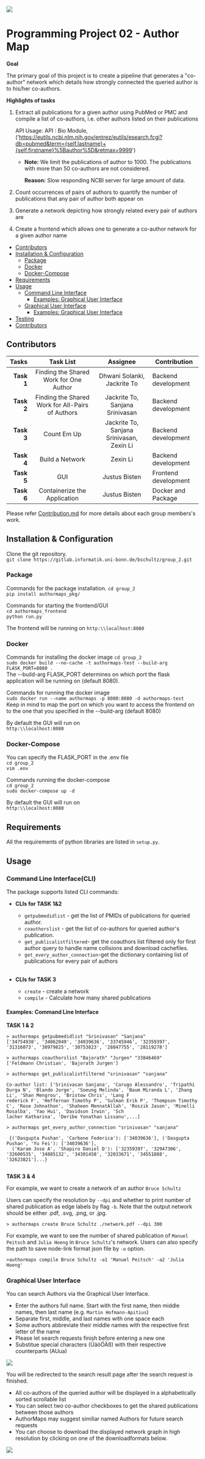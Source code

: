 ![](https://img.shields.io/badge/license-MIT-blueviolet.svg)

# Programming Project 02 - Author Map

**Goal**

The primary goal of this project is to create a pipeline that generates a "co-author" network which details how strongly connected
the queried author is to his/her co-authors.

**Highlights of tasks**
1. Extract all publications for a given author using PubMed or PMC and compile a list of co-authors, i.e. other authors listed
on their publications

    API Usage: API : Bio Module,('https://eutils.ncbi.nlm.nih.gov/entrez/eutils/esearch.fcgi?db=pubmed&term={self.lastname}+{self.firstname}%5Bauthor%5D&retmax=9999')
    - **Note:** We limit the publications of author to 1000. The publications with more than 50 co-authors are not considered.

        **Reason:** Slow responding NCBI server for large amount of data.

2. Count occurrences of pairs of authors to quantify the number of publications that any pair of author both appear on
3. Generate a network depicting how strongly related every pair of authors are
4. Create a frontend which allows one to generate a co-author network for a given author name

- [Contributors](#contributors)
- [Installation & Configuration](#installation-configuration)
  - [Package](#package)
  - [Docker](#docker)
  - [Docker-Compose](#docker-compose)
- [Requirements](#requirements)
- [Usage](#usage)
    - [Command Line Interface](#command-line-interface)
        - [Examples: Graphical User Interface](#examples-graphical-user-interface)
    - [Graphical User Interface](#graphical-user-interface)
        - [Examples: Graphical User Interface](#examples-graphical-user-interface)
- [Testing](#testing)
- [Contributors](#contributors)

## Contributors

Tasks | Task List |  Assignee | Contribution
---:|:---:|:---:| ---
**Task 1** |Finding the Shared Work for One Author| Dhwani Solanki, Jackrite To | Backend development
**Task 2** |Finding the Shared Work for All-Pairs of Authors| Jackrite To, Sanjana Srinivasan | Backend development
**Task 3** |Count Em Up | Jackrite To, Sanjana Srinivasan, Zexin Li | Backend development
**Task 4** |Build a Network | Zexin Li | Backend development
**Task 5** |GUI | Justus Bisten | Frontend development
**Task 6** |Containerize the Application | Justus Bisten | Docker and Package

Please refer [Contribution.md](Contribution.md) for more details about each group members's work.


## Installation & Configuration

Clone the git repository.  
`git clone https://gitlab.informatik.uni-bonn.de/bschultz/group_2.git`

### Package

Commands for the package installation.
`cd group_2`  
`pip install authormaps_pkg/`  

Commands for starting the frontend/GUI  
`cd authormaps_frontend`   
`python run.py`  

The frontend will be running on
`http:\\localhost:8080`  

### Docker

Commands for installing the docker image
`cd group_2`   
`sudo docker build --no-cache -t authormaps-test --build-arg FLASK_PORT=8080 .`  
The --build-arg FLASK_PORT determines on which port the flask application will be running on (default 8080).  

Commands for running the docker image  
`sudo docker run --name authormaps -p 8080:8080 -d authormaps-test`  
Keep in mind to map the port on which you want to access the frontend on to the one that you specified in the --build-arg (default 8080)  

By default the GUI will run on  
`http:\\localhost:8080`

### Docker-Compose
You can specify the FLASK_PORT in the .env file  
`cd group_2`  
`vim .env`  

Commands running the docker-compose  
`cd group_2`   
`sudo docker-compose up -d`  

By default the GUI will run on  
`http:\\localhost:8080`  


## Requirements

All the requirements of python libraries are listed in `setup.py`.

## Usage

### Command Line Interface(CLI)
The package supports listed CLI commands:

- **CLIs for TASK 1&2**

  - `getpubmedidlist` - get the list of PMIDs of publications for queried author.
  - `coauthorslist` - get the list of co-authors for queried author's publication.
  - `get_publicalistfiltered`- get the coauthors list filtered only for first author query to handle name collisions and download cachefiles.
  - `get_every_author_connection`-get the dictionary containing list of publications for every pair of authors


  <br>
- **CLIs for TASK 3**

  - `create` - create a network
  - `compile` - Calculate how many shared publications


#### Examples: Command Line Interface
**TASK 1 & 2**
```
> authormaps getpubmedidlist "Srinivasan" "Sanjana"
['34754938', '34062049', '34039636', '33745946', '32359397', '31316073', '30979825', '30753823', '28847755', '28119278']
```
```
> authormaps coauthorslist "Bajorath" "Jurgen" "33846469"
['Feldmann Christian', 'Bajorath Jurgen']
```
```
> authormaps get_publicalistfiltered "srinivasan" "sanjana"

Co-author list: ['Srinivasan Sanjana', 'Carugo Alessandro', 'Tripathi Durga N', 'Blando Jorge', 'Soeung Melinda', 'Baum Miranda L', 'Zhang Li', 'Shan Mengrou', 'Bristow Chris', 'Lang F
rederick F', 'Heffernan Timothy P', 'Sulman Erik P', 'Thompson Timothy C', 'Rose Johnathon', 'Shaheen MennatAllah', 'Roszik Jason', 'Minelli Rosalba', 'Yao Hui', 'Davidson Irwin', 'Sch
lacher Katharina', 'Deribe Yonathan Lissanu',...]
```
```
> authormaps get_every_author_connection "srinivasan" "sanjana"

 {('Dasgupta Pushan', 'Carbone Federica'): ['34039636'], ('Dasgupta Pushan', 'Yu Fei'): ['34039636'],
  ('Karam Jose A', 'Shapiro Daniel D'): ['32359397', '32947306', '32600535', '34885132', '34301458', '32033671', '34551888', '32623821']...}


```


**TASK 3 & 4**

For example, we want to create a network of an author `Bruce Schultz`

Users can specify the resolution by `--dpi` and whether to print number of shared publication as edge labels by flag `-b`. Note that the output network should be either .pdf, .svg, .png, or .jpg.

```
> authormaps create Bruce Schultz ./network.pdf --dpi 300
```

For example, we want to see the number of shared publication of `Manuel Peitsch` and `Julia Hoeng` in `Bruce Schultz`'s network.
Users can also specify the path to save node-link format json file by `-o` option.
```
>authormaps compile Bruce Schultz -a1 'Manuel Peitsch' -a2 'Julia Hoeng'
```



### Graphical User Interface

You can search Authors via the Graphical User Interface.

- Enter the authors full name. Start with the first name, then middle names, then last name (e.g. `Martin Hofmann-Apitius`)
- Separate first, middle, and last names with one space each
- Some authors abbreviate their middle names with the respective first letter of the name
- Please let search requests finish before entering a new one
- Substitue special characters (ÜäöÖÄß) with their respective counterparts (AUua)

![](https://gitlab.informatik.uni-bonn.de/bschultz/group_2/-/raw/main/images/gui_home-1.png)


You will be redirected to the search result page after the search request is finished.
- All co-authors of the queried author will be displayed in a alphabetically sorted scrollable list
- You can select two co-author checkboxes to get the shared publications between those authors
- AuthorMaps may suggest similiar named Authors for future search requests
- You can choose to download the displayed network graph in high resolution by clicking on one of the downloadformats below.

![](https://gitlab.informatik.uni-bonn.de/bschultz/group_2/-/raw/main/images/results_page-0.png)
